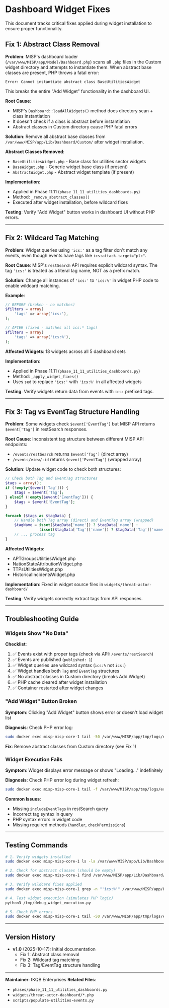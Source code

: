 # Dashboard Widget Fixes

This document tracks critical fixes applied during widget installation to ensure proper functionality.

## Fix 1: Abstract Class Removal

**Problem**: MISP's dashboard loader (`/var/www/MISP/app/Model/Dashboard.php`) scans all `.php` files in the Custom widget directory and attempts to instantiate them. When abstract base classes are present, PHP throws a fatal error:

```
Error: Cannot instantiate abstract class BaseUtilitiesWidget
```

This breaks the entire "Add Widget" functionality in the dashboard UI.

**Root Cause**:
- MISP's `Dashboard::loadAllWidgets()` method does directory scan + class instantiation
- It doesn't check if a class is abstract before instantiation
- Abstract classes in Custom directory cause PHP fatal errors

**Solution**: Remove all abstract base classes from `/var/www/MISP/app/Lib/Dashboard/Custom/` after widget installation.

**Abstract Classes Removed**:
- `BaseUtilitiesWidget.php` - Base class for utilities sector widgets
- `BaseWidget.php` - Generic widget base class (if present)
- `AbstractWidget.php` - Abstract widget template (if present)

**Implementation**:
- Applied in Phase 11.11 (`phase_11_11_utilities_dashboards.py`)
- Method: `_remove_abstract_classes()`
- Executed after widget installation, before wildcard fixes

**Testing**: Verify "Add Widget" button works in dashboard UI without PHP errors.

---

## Fix 2: Wildcard Tag Matching

**Problem**: Widget queries using `'ics:'` as a tag filter don't match any events, even though events have tags like `ics:attack-target="plc"`.

**Root Cause**: MISP's `restSearch` API requires explicit wildcard syntax. The tag `'ics:'` is treated as a literal tag name, NOT as a prefix match.

**Solution**: Change all instances of `'ics:'` to `'ics:%'` in widget PHP code to enable wildcard matching.

**Example**:
```php
// BEFORE (broken - no matches)
$filters = array(
    'tags' => array('ics:'),
);

// AFTER (fixed - matches all ics:* tags)
$filters = array(
    'tags' => array('ics:%'),
);
```

**Affected Widgets**: 18 widgets across all 5 dashboard sets

**Implementation**:
- Applied in Phase 11.11 (`phase_11_11_utilities_dashboards.py`)
- Method: `_apply_widget_fixes()`
- Uses `sed` to replace `'ics:'` with `'ics:%'` in all affected widgets

**Testing**: Verify widgets return data from events with `ics:` prefixed tags.

---

## Fix 3: Tag vs EventTag Structure Handling

**Problem**: Some widgets check `$event['EventTag']` but MISP API returns `$event['Tag']` in restSearch responses.

**Root Cause**: Inconsistent tag structure between different MISP API endpoints:
- `/events/restSearch` returns `$event['Tag']` (direct array)
- `/events/view/:id` returns `$event['EventTag']` (wrapped array)

**Solution**: Update widget code to check both structures:

```php
// Check both Tag and EventTag structures
$tags = array();
if (!empty($event['Tag'])) {
    $tags = $event['Tag'];
} elseif (!empty($event['EventTag'])) {
    $tags = $event['EventTag'];
}

foreach ($tags as $tagData) {
    // Handle both Tag array (direct) and EventTag array (wrapped)
    $tagName = isset($tagData['name']) ? $tagData['name'] :
               (isset($tagData['Tag']['name']) ? $tagData['Tag']['name'] : '');
    // ... process tag
}
```

**Affected Widgets**:
- APTGroupsUtilitiesWidget.php
- NationStateAttributionWidget.php
- TTPsUtilitiesWidget.php
- HistoricalIncidentsWidget.php

**Implementation**: Fixed in widget source files in `widgets/threat-actor-dashboard/`

**Testing**: Verify widgets correctly extract tags from API responses.

---

## Troubleshooting Guide

### Widgets Show "No Data"

**Checklist**:
1. ✅ Events exist with proper tags (check via API: `/events/restSearch`)
2. ✅ Events are published (`published: 1`)
3. ✅ Widget queries use wildcard syntax (`ics:%` not `ics:`)
4. ✅ Widget handles both `Tag` and `EventTag` structures
5. ✅ No abstract classes in Custom directory (breaks Add Widget)
6. ✅ PHP cache cleared after widget installation
7. ✅ Container restarted after widget changes

### "Add Widget" Button Broken

**Symptom**: Clicking "Add Widget" button shows error or doesn't load widget list

**Diagnosis**: Check PHP error log:
```bash
sudo docker exec misp-misp-core-1 tail -50 /var/www/MISP/app/tmp/logs/error.log | grep -i "abstract\|widget"
```

**Fix**: Remove abstract classes from Custom directory (see Fix 1)

### Widget Execution Fails

**Symptom**: Widget displays error message or shows "Loading..." indefinitely

**Diagnosis**: Check PHP error log during widget refresh:
```bash
sudo docker exec misp-misp-core-1 tail -f /var/www/MISP/app/tmp/logs/error.log
```

**Common Issues**:
- Missing `includeEventTags` in restSearch query
- Incorrect tag syntax in query
- PHP syntax errors in widget code
- Missing required methods (`handler`, `checkPermissions`)

---

## Testing Commands

```bash
# 1. Verify widgets installed
sudo docker exec misp-misp-core-1 ls -la /var/www/MISP/app/Lib/Dashboard/Custom/ | grep -i "apt\|nation\|ttps\|historical"

# 2. Check for abstract classes (should be empty)
sudo docker exec misp-misp-core-1 find /var/www/MISP/app/Lib/Dashboard/Custom/ -name "Base*.php" -o -name "Abstract*.php"

# 3. Verify wildcard fixes applied
sudo docker exec misp-misp-core-1 grep -n "'ics:%'" /var/www/MISP/app/Lib/Dashboard/Custom/APTGroupsUtilitiesWidget.php

# 4. Test widget execution (simulates PHP logic)
python3 /tmp/debug_widget_execution.py

# 5. Check PHP errors
sudo docker exec misp-misp-core-1 tail -50 /var/www/MISP/app/tmp/logs/error.log | grep -i "widget\|dashboard"
```

---

## Version History

- **v1.0** (2025-10-17): Initial documentation
  - Fix 1: Abstract class removal
  - Fix 2: Wildcard tag matching
  - Fix 3: Tag/EventTag structure handling

---

**Maintainer**: tKQB Enterprises
**Related Files**:
- `phases/phase_11_11_utilities_dashboards.py`
- `widgets/threat-actor-dashboard/*.php`
- `scripts/populate-utilities-events.py`
